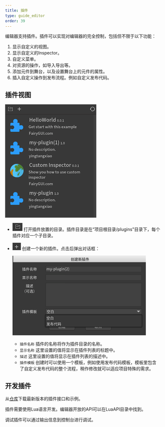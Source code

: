 ```yaml
---
title: 插件
type: guide_editor
order: 39
---
```


编辑器支持插件。插件可以实现对编辑器的完全控制，包括但不限于以下功能：
1. 显示自定义的视图。
2. 显示自定义的Inspector。
3. 自定义菜单。
4. 对资源的操作，如导入导出等。
5. 添加元件到舞台，以及设置舞台上的元件的属性。
6. 插入自定义操作到发布流程。例如自定义发布代码。

## 插件视图

![](../../images/QQ20200724-151747.png)

- ![](../../images/plugintb_01.png) 打开插件放置的目录。插件目录是在“项目根目录/plugins"目录下，每个插件对应一个子目录。

- ![](../../images/plugintb_02.png) 创建一个新的插件。点击后弹出对话框：

   ![](../../images/QQ20200724-155544.png) 
    - `插件名称` 插件的名称将作为插件目录的名称。
    - `显示名称` 这里设置的值将显示在插件列表的标题中。
    - `描述` 这里设置的值将显示在插件列表的描述中。
    - `插件模板` 创建时可以使用一个模板，例如使用发布代码模板，模板里包含了自定义发布代码的整个流程，稍作修改就可以适应项目特殊的需求。

## 开发插件

从[仓库](https://github.com/fairygui/FairyGUI-Editor/tree/master/plugin)下载最新版本的插件接口和示例。

插件需要使用Lua语言开发。编辑器开放的API可以在LuaAPI目录中找到。

调试插件可以通过输出信息到控制台进行调试。